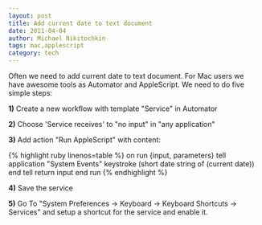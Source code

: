 ```yaml
---
layout: post
title: Add current date to text document
date: 2011-04-04
author: Michael Nikitochkin
tags: mac,applescript
category: tech
---
```


Often we need to add current date to text document.  For Mac users we have awesome tools as Automator and  AppleScript.
We need to do five simple steps:

__1)__ Create a new workflow with template "Service" in Automator

__2)__ Choose 'Service receives' to "no input" in "any application"

__3)__ Add action "Run AppleScript" with content:


{% highlight ruby linenos=table %}
on run {input, parameters}
  tell application "System Events"
    keystroke (short date string of (current date))
  end tell
  return input
end run
{% endhighlight %}

__4)__ Save the service

__5)__ Go To "System Preferences -> Keyboard -> Keyboard Shortcuts -> Services" and setup a shortcut for the service and enable it.
